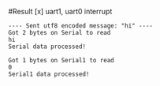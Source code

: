 #Result 
[x] uart1, uart0 interrupt 

```
---- Sent utf8 encoded message: "hi" ----
Got 2 bytes on Serial to read
hi
Serial data processed!

Got 1 bytes on Serial1 to read
0
Serial1 data processed!
```